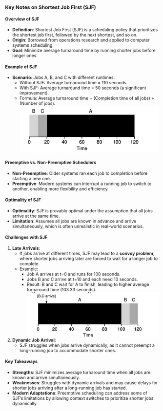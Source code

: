 ### Key Notes on Shortest Job First (SJF)

#### Overview of SJF

- **Definition**: Shortest Job First (SJF) is a scheduling policy that prioritizes the shortest job first, followed by the next shortest, and so on.
- **Origin**: Borrowed from operations research and applied to computer systems scheduling.
- **Goal**: Minimize average turnaround time by running shorter jobs before longer ones.

#### Example of SJF

- **Scenario**: Jobs A, B, and C with different runtimes.
    - Without SJF: Average turnaround time = 110 seconds.
    - With SJF: Average turnaround time = 50 seconds (a significant improvement).
    - Formula: Average turnaround time = (Completion time of all jobs) ÷ (Number of jobs).
![ALT_TEST](chapter-7-shortest-job-first.png)

#### Preemptive vs. Non-Preemptive Schedulers

- **Non-Preemptive**: Older systems ran each job to completion before starting a new one.
- **Preemptive**: Modern systems can interrupt a running job to switch to another, enabling more flexibility and efficiency.

#### Optimality of SJF

- **Optimality**: SJF is provably optimal under the assumption that all jobs arrive at the same time.
- **Limitation**: Assumes all jobs are known in advance and arrive simultaneously, which is often unrealistic in real-world scenarios.

#### Challenges with SJF

1. **Late Arrivals**:
    - If jobs arrive at different times, SJF may lead to a **convoy problem**, where shorter jobs arriving later are forced to wait for a longer job to complete.
    - Example:
        - Job A arrives at t=0 and runs for 100 seconds.
        - Jobs B and C arrive at t=10 and each need 10 seconds.
        - Result: B and C wait for A to finish, leading to higher average turnaround time (103.33 seconds).
![alt](chapter-7-short-job-first-late-arrival-issue.png)
2. **Dynamic Job Arrival**:
    - SJF struggles when jobs arrive dynamically, as it cannot preempt a long-running job to accommodate shorter ones.

#### Key Takeaways

- **Strengths**: SJF minimizes average turnaround time when all jobs are known and arrive simultaneously.
- **Weaknesses**: Struggles with dynamic arrivals and may cause delays for shorter jobs arriving after a long-running job has started.
- **Modern Adaptations**: Preemptive scheduling can address some of SJF’s limitations by allowing context switches to prioritize shorter jobs dynamically.